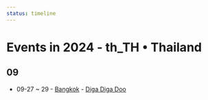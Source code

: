 ```yaml
---
status: timeline
---
```


# Events in 2024 - th_TH • Thailand

## 09

- 09-27 ~ 29 - [Bangkok](Bangkok.md) - [Diga Diga Doo](diga-diga-doo.md)

